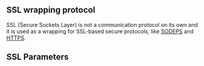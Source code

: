 ## SSL wrapping protocol

SSL (Secure Sockets Layer) is not a communication protocol on its own and it is used as a wrapping for SSL-based secure protocols, like [SODEPS](protocols/sodeps) and [HTTPS](protocols/https).

## SSL Parameters

<div class="code" src="ssl.iol"></div>